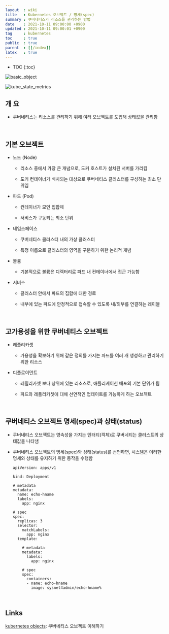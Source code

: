 ```yaml
---
layout  : wiki
title   : Kubernetes 오브젝트 / 명세(spec)
summary : 쿠버네티스가 리소스를 관리하는 방법
date    : 2021-10-11 09:00:00 +0900
updated : 2021-10-11 09:00:01 +0900
tag     : kubernetes
toc     : true
public  : true
parent  : [[/index]]
latex   : true
---
```

* TOC
{:toc}


![basic_object](https://user-images.githubusercontent.com/65143458/137586050-3a70b7ba-2aae-4ef1-bcfe-d9c0f6ec03a6.png)


![kube_state_metrics](https://user-images.githubusercontent.com/65143458/137589826-2793e785-4ec8-4f69-82ec-2397e8151be2.jpeg)


## 개 요

* 쿠버네티스는 리소스를 관리하기 위해 여러 오브젝트를 도입해 상태값을 관리함

<br/>

## 기본 오브젝트

* 노드 (Node)

    * 리소스 중에서 가장 큰 개념으로, 도커 호스트가 설치된 서버를 가리킴

    * 도커 컨테이너가 배치되는 대상으로 쿠버네티스 클러스터를 구성하는 최소 단위임

* 파드 (Pod)

    * 컨테이너가 모인 집합체

    * 서비스가 구동되는 최소 단위

* 네임스페이스
    
    * 쿠버네티스 클러스터 내의 가상 클러스터

    * 특정 이름으로 클러스터의 영역을 구분하기 위한 논리적 개념


* 볼륨

    * 기본적으로 볼륨은 디렉터리로 파드 내 컨테이너에서 접근 가능함

* 서비스

    * 클러스터 안에서 파드의 집합에 대한 경로

    * 내부에 있는 파드에 안정적으로 접속할 수 있도록 내/외부를 연결하는 레이블

<br/>

## 고가용성을 위한 쿠버네티스 오브젝트

* 레플리카셋

    * 가용성을 확보하기 위해 같은 정의를 가지는 파드를 여러 개 생성하고 관리하기 위한 리소스


* 디플로이먼트
    
    * 레필리카셋 보다 상위에 있는 리소스로, 애플리케이션 배포의 기본 단위가 됨

    * 파드와 레플리카셋에 대해 선언적인 업데이트를 가능하게 하는 오브젝트

<br/>

## 쿠버네티스 오브젝트 명세(spec)과 상태(status)

* 쿠버네티스 오브젝트는 영속성을 가지는 엔터티(객체)로 쿠버네티는 클러스트의 상태값을 나타냄

* 쿠버네티스 오브젝트의 명세(spec)와 상태(status)를 선언하면, 시스템은 이러한 명세와 상태를 유지하기 위한 동작을 수행함


    ```shell
    apiVersion: apps/v1

    kind: Deployment

    # metadata
    metadata:
      name: echo-hname
      labels:
        app: nginx

    # spec
    spec:
      replicas: 3
      selector:
        matchLabels:
          app: nginx
      template:

        # metadata
        metadata:
          labels:
            app: nginx

        # spec
        spec:
          containers:
          - name: echo-hname
            image: sysnet4admin/echo-hname%
    ```

<br/>


## Links

[kubernetes objects](https://v1-18.docs.kubernetes.io/ko/docs/concepts/overview/working-with-objects/kubernetes-objects/): 쿠버네티스 오브젝트 이해하기

